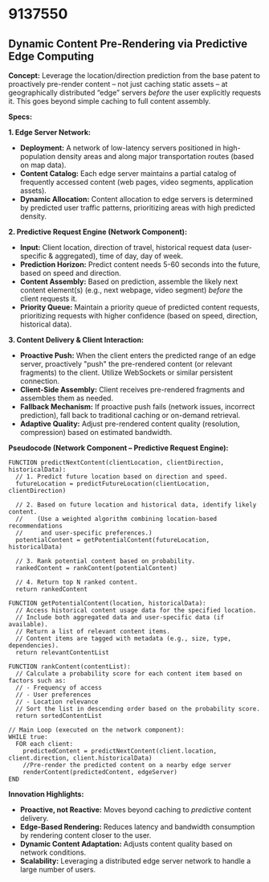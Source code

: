# 9137550

## Dynamic Content Pre-Rendering via Predictive Edge Computing

**Concept:** Leverage the location/direction prediction from the base patent to proactively pre-render content – not just caching static assets – at geographically distributed “edge” servers *before* the user explicitly requests it. This goes beyond simple caching to full content assembly.

**Specs:**

**1. Edge Server Network:**

*   **Deployment:** A network of low-latency servers positioned in high-population density areas and along major transportation routes (based on map data).
*   **Content Catalog:** Each edge server maintains a partial catalog of frequently accessed content (web pages, video segments, application assets).
*   **Dynamic Allocation:** Content allocation to edge servers is determined by predicted user traffic patterns, prioritizing areas with high predicted density.

**2. Predictive Request Engine (Network Component):**

*   **Input:** Client location, direction of travel, historical request data (user-specific & aggregated), time of day, day of week.
*   **Prediction Horizon:**  Predict content needs 5-60 seconds into the future, based on speed and direction.
*   **Content Assembly:** Based on prediction, assemble the likely next content element(s) (e.g., next webpage, video segment) *before* the client requests it.
*   **Priority Queue:** Maintain a priority queue of predicted content requests, prioritizing requests with higher confidence (based on speed, direction, historical data).

**3. Content Delivery & Client Interaction:**

*   **Proactive Push:**  When the client enters the predicted range of an edge server, proactively "push" the pre-rendered content (or relevant fragments) to the client. Utilize WebSockets or similar persistent connection.
*   **Client-Side Assembly:**  Client receives pre-rendered fragments and assembles them as needed.
*   **Fallback Mechanism:** If proactive push fails (network issues, incorrect prediction), fall back to traditional caching or on-demand retrieval.
*   **Adaptive Quality:** Adjust pre-rendered content quality (resolution, compression) based on estimated bandwidth.

**Pseudocode (Network Component – Predictive Request Engine):**

```
FUNCTION predictNextContent(clientLocation, clientDirection, historicalData):
  // 1. Predict future location based on direction and speed.
  futureLocation = predictFutureLocation(clientLocation, clientDirection)

  // 2. Based on future location and historical data, identify likely content.
  //    (Use a weighted algorithm combining location-based recommendations 
  //     and user-specific preferences.)
  potentialContent = getPotentialContent(futureLocation, historicalData)

  // 3. Rank potential content based on probability.
  rankedContent = rankContent(potentialContent)

  // 4. Return top N ranked content.
  return rankedContent

FUNCTION getPotentialContent(location, historicalData):
  // Access historical content usage data for the specified location.
  // Include both aggregated data and user-specific data (if available).
  // Return a list of relevant content items.
  // Content items are tagged with metadata (e.g., size, type, dependencies).
  return relevantContentList

FUNCTION rankContent(contentList):
  // Calculate a probability score for each content item based on factors such as:
  // - Frequency of access
  // - User preferences
  // - Location relevance
  // Sort the list in descending order based on the probability score.
  return sortedContentList

// Main Loop (executed on the network component):
WHILE true:
  FOR each client:
    predictedContent = predictNextContent(client.location, client.direction, client.historicalData)
    //Pre-render the predicted content on a nearby edge server
    renderContent(predictedContent, edgeServer)
END
```

**Innovation Highlights:**

*   **Proactive, not Reactive:**  Moves beyond caching to *predictive* content delivery.
*   **Edge-Based Rendering:** Reduces latency and bandwidth consumption by rendering content closer to the user.
*   **Dynamic Content Adaptation:**  Adjusts content quality based on network conditions.
*   **Scalability:** Leveraging a distributed edge server network to handle a large number of users.